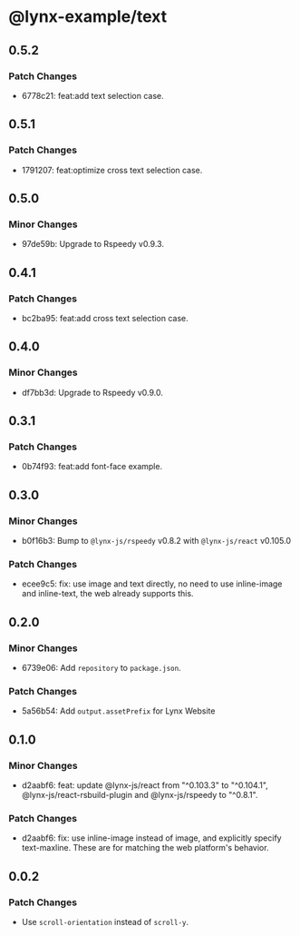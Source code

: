 # @lynx-example/text

## 0.5.2

### Patch Changes

- 6778c21: feat:add text selection case.

## 0.5.1

### Patch Changes

- 1791207: feat:optimize cross text selection case.

## 0.5.0

### Minor Changes

- 97de59b: Upgrade to Rspeedy v0.9.3.

## 0.4.1

### Patch Changes

- bc2ba95: feat:add cross text selection case.

## 0.4.0

### Minor Changes

- df7bb3d: Upgrade to Rspeedy v0.9.0.

## 0.3.1

### Patch Changes

- 0b74f93: feat:add font-face example.

## 0.3.0

### Minor Changes

- b0f16b3: Bump to `@lynx-js/rspeedy` v0.8.2 with `@lynx-js/react` v0.105.0

### Patch Changes

- ecee9c5: fix: use image and text directly, no need to use inline-image and inline-text, the web already supports this.

## 0.2.0

### Minor Changes

- 6739e06: Add `repository` to `package.json`.

### Patch Changes

- 5a56b54: Add `output.assetPrefix` for Lynx Website

## 0.1.0

### Minor Changes

- d2aabf6: feat: update @lynx-js/react from "^0.103.3" to "^0.104.1", @lynx-js/react-rsbuild-plugin and @lynx-js/rspeedy to "^0.8.1".

### Patch Changes

- d2aabf6: fix: use inline-image instead of image, and explicitly specify text-maxline. These are for matching the web platform's behavior.

## 0.0.2

### Patch Changes

- Use `scroll-orientation` instead of `scroll-y`.

